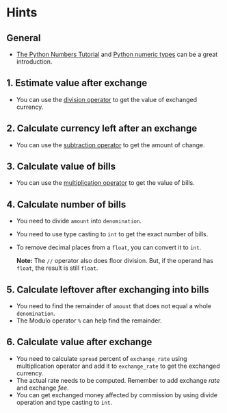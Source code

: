 # Hints

## General

- [The Python Numbers Tutorial][python-numbers-tutorial] and [Python numeric types][python-numeric-types] can be a great introduction.

## 1. Estimate value after exchange

- You can use the [division operator][division-operator] to get the value of exchanged currency.

## 2. Calculate currency left after an exchange

- You can use the [subtraction operator][subtraction-operator] to get the amount of change.

## 3. Calculate value of bills

- You can use the [multiplication operator][multiplication-operator] to get the value of bills.

## 4. Calculate number of bills

- You need to divide `amount` into `denomination`.
- You need to use type casting to `int` to get the exact number of bills.
- To remove decimal places from a `float`, you can convert it to `int`.

  **Note:** The `//` operator also does floor division. But, if the operand has `float`, the result is still `float`.

## 5. Calculate leftover after exchanging into bills

- You need to find the remainder of `amount` that does not equal a whole `denomination`.
- The Modulo operator `%` can help find the remainder.

## 6. Calculate value after exchange

- You need to calculate `spread` percent of `exchange_rate` using multiplication operator and add it to `exchange_rate` to get the exchanged currency.
- The actual rate needs to be computed. Remember to add exchange _rate_ and exchange _fee_.
- You can get exchanged money affected by commission by using divide operation and type casting to `int`.


[division-operator]: https://docs.python.org/3/tutorial/introduction.html#numbers
[multiplication-operator]: https://docs.python.org/3/tutorial/introduction.html#numbers
[python-numbers-tutorial]: https://docs.python.org/3/tutorial/introduction.html#numbers
[python-numeric-types]: https://docs.python.org/3.9/library/stdtypes.html#numeric-types-int-float-complex
[subtraction-operator]: https://docs.python.org/3/tutorial/introduction.html#numbers
